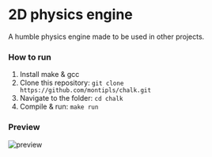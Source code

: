 # 2D physics engine
A humble physics engine made to be used in other projects.

### How to run
1. Install make & gcc
2. Clone this repository: `git clone https://github.com/montipls/chalk.git`
3. Navigate to the folder: `cd chalk`
4. Compile & run: `make run`

### Preview
![preview](https://github.com/montipls/chalk/blob/main/preview.gif?raw=true)
